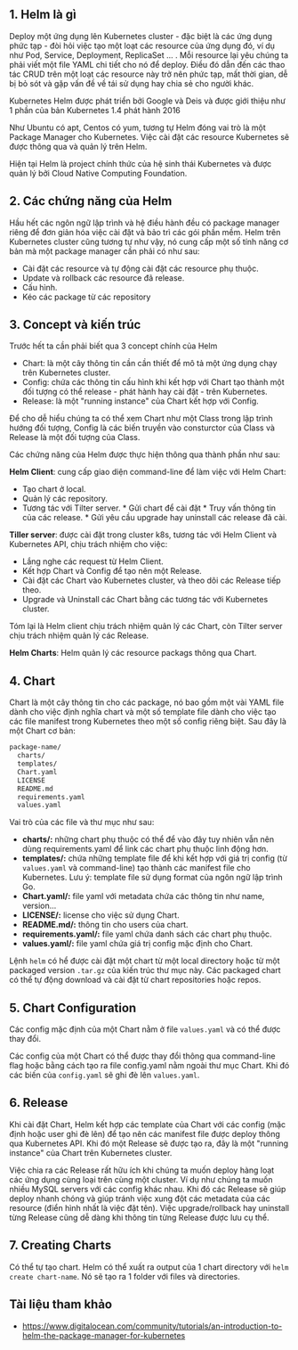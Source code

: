 ## 1. Helm là gì
Deploy một ứng dụng lên Kubernetes cluster - đặc biệt là các ứng dụng phức tạp - đòi hỏi việc tạo một loạt các resource của ứng dụng đó, ví dụ như Pod, Service, Deployment, ReplicaSet ... . Mỗi resource lại yêu chúng ta phải viết một file YAML chi tiết cho nó để deploy. Điều đó dẫn đến các thao tác CRUD trên một loạt các resource này trở nên phức tạp, mất thời gian, dễ bị bỏ sót và gặp vấn đề về tái sử dụng hay chia sẻ cho người khác.

Kubernetes Helm được phát triển bởi Google và Deis và được giới thiệu như 1 phần của bản Kubernetes 1.4 phát hành 2016

Như Ubuntu có apt, Centos có yum, tương tự Helm đóng vai trò là một Package Manager cho Kubernetes. Việc cài đặt các resource Kubernetes sẽ được thông qua và quản lý trên Helm.

Hiện tại Helm là project chính thức của hệ sinh thái Kubernetes và được quản lý bởi Cloud Native Computing Foundation.

## 2. Các chứng năng của Helm
Hầu hết các ngôn ngữ lập trình và hệ điều hành đều có package manager riêng để đơn giản hóa việc cài đặt và bảo trì các gói phần mềm. Helm trên Kubernetes cluster cũng tương tự như vậy, nó cung cấp một số tính năng cơ bản mà một package manager cần phải có như sau:
- Cài đặt các resource và tự động cài đặt các resource phụ thuộc.
- Update và rollback các resource đã release.
- Cấu hình.
- Kéo các package từ các repository

## 3. Concept và kiến trúc
Trước hết ta cần phải biết qua 3 concept chính của Helm
- Chart: là một cây thông tin cần cần thiết để mô tả một ứng dụng chạy trên Kubernetes cluster.
- Config: chứa các thông tin cấu hình khi kết hợp với Chart tạo thành một đối tượng có thể release - phát hành hay cài đặt - trên Kubernetes.
- Release: là một "running instance" của Chart kết hợp với Config.

Để cho dễ hiểu chúng ta có thể xem Chart như một Class trong lập trình hướng đối tượng, Config là các biến truyền vào consturctor của Class và Release là một đối tượng của Class.

Các chứng năng của Helm được thực hiện thông qua thành phần như sau:

**Helm Client**: cung cấp giao diện command-line để làm việc với Helm Chart:

- Tạo chart ở local.
- Quản lý các repository.
- Tương tác với Tilter server.
      * Gửi chart để cài đặt
      * Truy vấn thông tin của các release.
      * Gửi yêu cầu upgrade hay uninstall các release đã cài.

**Tiller server**: được cài đặt trong cluster k8s, tương tác với Helm Client và Kubernetes API, chịu trách nhiệm cho việc:
- Lắng nghe các request từ Helm Client.
- Kết hợp Chart và Config để tạo nên một Release.
- Cài đặt các Chart vào Kubernetes cluster, và theo dõi các Release tiếp theo.
- Upgrade và Uninstall các Chart bằng các tương tác với Kubernetes cluster.

Tóm lại là Helm client chịu trách nhiệm quản lý các Chart, còn Tilter server chịu trách nhiệm quản lý các Release.

**Helm Charts**: Helm quản lý các resource packags thông qua Chart.

## 4. Chart
Chart là một cây thông tin cho các package, nó bao gồm một vài YAML file dành cho việc định nghĩa chart và một số template file dành cho việc tạo các file manifest trong Kubernetes theo một số config riêng biệt. Sau đây là một Chart cơ bản:
```sh
package-name/
  charts/
  templates/
  Chart.yaml
  LICENSE
  README.md
  requirements.yaml
  values.yaml
```
Vai trò của các file và thư mục như sau:
- **charts/:** những chart phụ thuộc có thể để vào đây tuy nhiên vẫn nên dùng requirements.yaml để link các chart phụ thuộc linh động hơn.
- **templates/:** chứa những template file để khi kết hợp với giá trị config (từ `values.yaml` và command-line) tạo thành các manifest file cho Kubernetes. Lưu ý: template file sử dụng format của ngôn ngữ lập trình Go.
- **Chart.yaml/:** file yaml với metadata chứa các thông tin như name, version...
- **LICENSE/:** license cho việc sử dụng Chart.
- **README.md/:** thông tin cho users của chart.
- **requirements.yaml/:** file yaml chứa danh sách các chart phụ thuộc.
- **values.yaml/:** file yaml chứa giá trị config mặc định cho Chart.

Lệnh `helm` có hể được cài đặt một chart từ một local directory hoặc từ một packaged version `.tar.gz` của kiến trúc thư mục này. Các packaged chart có thể tự động download và cài đặt từ chart repositories hoặc repos.

## 5. Chart Configuration
Các config mặc định của một Chart nằm ở file `values.yaml` và có thể được thay đổi.

Các config của một Chart có thể được thay đổi thông qua command-line flag hoặc bằng cách tạo ra file config.yaml nằm ngoài thư mục Chart. Khi đó các biến của `config.yaml` sẽ ghi đè lên `values.yaml`.

## 6. Release
Khi cài đặt Chart, Helm kết hợp các template của Chart với các config (mặc định hoặc user ghi đè lên) để tạo nên các manifest file được deploy thông qua Kubernetes API. Khi đó một Release sẽ được tạo ra, đây là một "running instance" của Chart trên Kubernetes cluster.

Việc chia ra các Release rất hữu ích khi chúng ta muốn deploy hàng loạt các ứng dụng cùng loại trên cùng một cluster. Ví dụ như chúng ta muốn nhiều MySQL servers với các config khác nhau. Khi đó các Release sẽ giúp deploy nhanh chóng và giúp tránh việc xung đột các metadata của các resource (điển hình nhất là việc đặt tên). Việc upgrade/rollback hay uninstall từng Release cũng dễ dàng khi thông tin từng Release được lưu cụ thể.

## 7. Creating Charts
Có thể tự tạo chart. Helm có thể xuất ra output của 1 chart directory với `helm create chart-name`. Nó sẽ tạo ra 1 folder với files và directories.

## Tài liệu tham khảo
- https://www.digitalocean.com/community/tutorials/an-introduction-to-helm-the-package-manager-for-kubernetes
